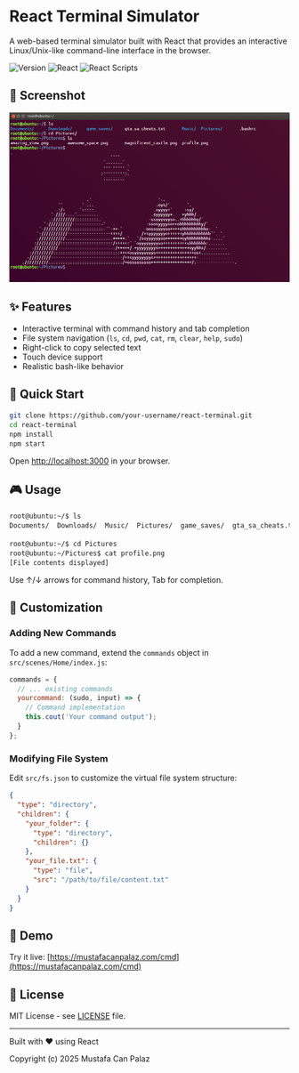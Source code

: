 # React Terminal Simulator

A web-based terminal simulator built with React that provides an interactive Linux/Unix-like command-line interface in the browser.

![Version](https://img.shields.io/badge/version-1.1.3-blue.svg) ![React](https://img.shields.io/badge/react-16.7.0-61dafb.svg) ![React Scripts](https://img.shields.io/badge/react--scripts-5.0.1-green.svg)

## 📸 Screenshot

![Terminal Demo](.github/images/terminal-demo.png)

## ✨ Features

- Interactive terminal with command history and tab completion
- File system navigation (`ls`, `cd`, `pwd`, `cat`, `rm`, `clear`, `help`, `sudo`)
- Right-click to copy selected text
- Touch device support
- Realistic bash-like behavior

## 🚀 Quick Start

```bash
git clone https://github.com/your-username/react-terminal.git
cd react-terminal
npm install
npm start
```

Open [http://localhost:3000](http://localhost:3000) in your browser.

## 🎮 Usage

```bash
root@ubuntu:~/$ ls
Documents/  Downloads/  Music/  Pictures/  game_saves/  gta_sa_cheats.txt  .bashrc

root@ubuntu:~/$ cd Pictures
root@ubuntu:~/Pictures$ cat profile.png
[File contents displayed]
```

Use ↑/↓ arrows for command history, Tab for completion.

## 🎨 Customization

### Adding New Commands

To add a new command, extend the `commands` object in `src/scenes/Home/index.js`:

```javascript
commands = {
  // ... existing commands
  yourcommand: (sudo, input) => {
    // Command implementation
    this.cout('Your command output');
  }
};
```

### Modifying File System

Edit `src/fs.json` to customize the virtual file system structure:

```json
{
  "type": "directory",
  "children": {
    "your_folder": {
      "type": "directory",
      "children": {}
    },
    "your_file.txt": {
      "type": "file",
      "src": "/path/to/file/content.txt"
    }
  }
}
```

## 🔗 Demo

Try it live: [https://mustafacanpalaz.com/cmd](https://mustafacanpalaz.com/cmd)

## 📝 License

MIT License - see [LICENSE](LICENSE) file.

---

Built with ❤️ using React

Copyright (c) 2025 Mustafa Can Palaz
